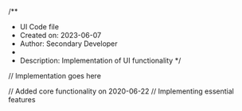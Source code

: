 /**
 * UI Code file
 * Created on: 2023-06-07
 * Author: Secondary Developer
 *
 * Description: Implementation of UI functionality
 */
 
// Implementation goes here


// Added core functionality on 2020-06-22
// Implementing essential features
